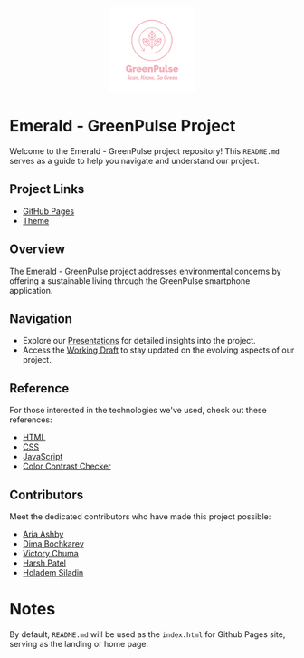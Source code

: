 <div align="center">
<img src="images/Logo8.png" width="150"/>
</div>

# Emerald - GreenPulse Project
Welcome to the Emerald - GreenPulse project repository! This `README.md` serves as a guide to help you navigate and understand our project.
    
## Project Links
  - [GitHub Pages](https://hpatel021.github.io/CS410-GreenPulse/)
  - [Theme](https://github.com/pages-themes/midnight?tab=readme-ov-file#usage)

## Overview
The Emerald - GreenPulse project addresses environmental concerns by offering a sustainable living through the GreenPulse smartphone application.

## Navigation
  - Explore our [Presentations](./presentations.md) for detailed insights into the project.
  - Access the [Working Draft](./working-draft.md) to stay updated on the evolving aspects of our project.

## Reference
For those interested in the technologies we've used, check out these references:
  - [HTML](https://www.w3schools.com/html/default.asp)
  - [CSS](https://www.w3schools.com/css/default.asp)
  - [JavaScript](https://www.w3schools.com/js/js_whereto.asp)
  - [Color Contrast Checker](https://colourcontrast.cc/e1f70f/2a0ca5)

## Contributors
Meet the dedicated contributors who have made this project possible:
  -  [Aria Ashby](https://github.com/aria-oducs)
  -  [Dima Bochkarev](https://github.com/MerlynCode)
  -  [Victory Chuma](https://github.com/VictoryChuma)
  -  [Harsh Patel](https://github.com/hpatel021)
  -  [Holadem Siladin](https://github.com/Claydo211)
  
# Notes
By default, `README.md` will be used as the `index.html` for Github Pages site, 
serving as the landing or home page.
